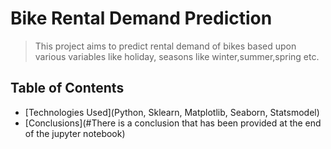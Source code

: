 # Bike Rental Demand Prediction
> This project aims to predict rental demand of bikes based upon various variables like holiday, seasons like 
winter,summer,spring etc.


## Table of Contents
* [Technologies Used](Python, Sklearn, Matplotlib, Seaborn, Statsmodel)
* [Conclusions](#There is a conclusion that has been provided at the end of the jupyter notebook)